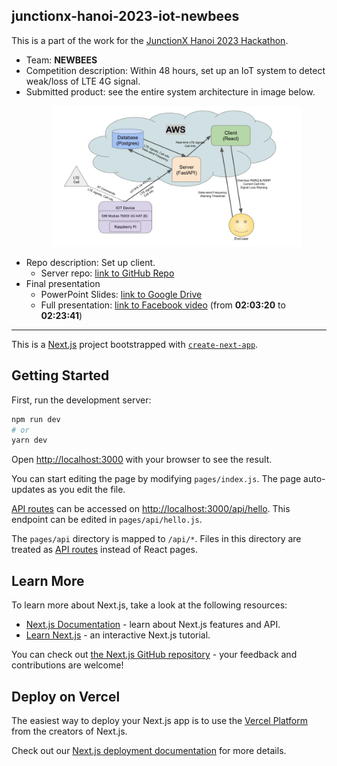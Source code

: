 ## junctionx-hanoi-2023-iot-newbees
This is a part of the work for the [JunctionX Hanoi 2023 Hackathon](https://www.junctionxhanoi2023.com/).<br>
- Team: **NEWBEES**<br>
- Competition description: Within 48 hours, set up an IoT system to detect weak/loss of LTE 4G signal.
- Submitted product: see the entire system architecture in image below.<figure>
  <a href="https://docs.google.com/presentation/d/1SUfOoXLpWCnfktmx_Bo7HddxW_Sc9susIa3Cdxdg0OA/edit?usp=sharing">
    <img
    src="images/system_architecture.jpeg"
    alt="Entire System Architecture"
    width=700>
  </a>
</figure>

- Repo description: Set up client.
  - Server repo: [link to GitHub Repo](https://github.com/hoangnguyen719/iot-lte-supervisor-server)
- Final presentation
  - PowerPoint Slides: [link to Google Drive](https://docs.google.com/presentation/d/1bPi0vrQAUJJFnyKqWmuZRpBibypFUIaYIDAKa4smMN4/edit?usp=sharing)
  - Full presentation: [link to Facebook video](https://fb.watch/j-aidbyJQP/) (from **02:03:20** to **02:23:41**)

----

This is a [Next.js](https://nextjs.org/) project bootstrapped with [`create-next-app`](https://github.com/vercel/next.js/tree/canary/packages/create-next-app).

## Getting Started

First, run the development server:

```bash
npm run dev
# or
yarn dev
```

Open [http://localhost:3000](http://localhost:3000) with your browser to see the result.

You can start editing the page by modifying `pages/index.js`. The page auto-updates as you edit the file.

[API routes](https://nextjs.org/docs/api-routes/introduction) can be accessed on [http://localhost:3000/api/hello](http://localhost:3000/api/hello). This endpoint can be edited in `pages/api/hello.js`.

The `pages/api` directory is mapped to `/api/*`. Files in this directory are treated as [API routes](https://nextjs.org/docs/api-routes/introduction) instead of React pages.

## Learn More

To learn more about Next.js, take a look at the following resources:

- [Next.js Documentation](https://nextjs.org/docs) - learn about Next.js features and API.
- [Learn Next.js](https://nextjs.org/learn) - an interactive Next.js tutorial.

You can check out [the Next.js GitHub repository](https://github.com/vercel/next.js/) - your feedback and contributions are welcome!

## Deploy on Vercel

The easiest way to deploy your Next.js app is to use the [Vercel Platform](https://vercel.com/new?utm_medium=default-template&filter=next.js&utm_source=create-next-app&utm_campaign=create-next-app-readme) from the creators of Next.js.

Check out our [Next.js deployment documentation](https://nextjs.org/docs/deployment) for more details.

